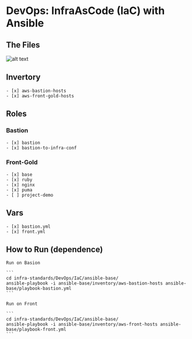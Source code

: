 # DevOps: InfraAsCode (IaC) with Ansible

## The Files

![alt text](https://github.com/framgia/infra-standards/blob/master/DevOps/IaC/image-repo/ansible.png)

## Invertory

    - [x] aws-bastion-hosts
    - [x] aws-front-gold-hosts

## Roles
### Bastion

    - [x] bastion
    - [x] bastion-to-infra-conf

### Front-Gold

    - [x] base
    - [x] ruby
    - [x] nginx
    - [x] puma
    - [ ] project-demo

## Vars

    - [x] bastion.yml
    - [x] front.yml

## How to Run (dependence)
    Run on Basion

    ```
    cd infra-standards/DevOps/IaC/ansible-base/
    ansible-playbook -i ansible-base/inventory/aws-bastion-hosts ansible-base/playbook-bastion.yml
    ```

    Run on Front
    
    ```
    cd infra-standards/DevOps/IaC/ansible-base/
    ansible-playbook -i ansible-base/inventory/aws-front-hosts ansible-base/playbook-front.yml
    ```
